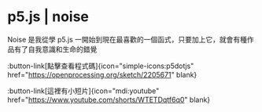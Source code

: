 # p5.js | noise
Noise 是我從學 p5.js 一開始到現在最喜歡的一個函式，只要加上它，就會有種作品有了自我意識和生命的錯覺

:button-link[點擊查看程式碼]{icon="simple-icons:p5dotjs" href="https://openprocessing.org/sketch/2205671" blank}

:button-link[這裡有小短片]{icon="mdi:youtube" href="https://www.youtube.com/shorts/WTETDqtf6q0" blank}
